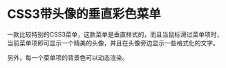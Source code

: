 # CSS3带头像的垂直彩色菜单
一款比较特别的CSS3菜单，这款菜单是垂直样式的，而且当鼠标滑过菜单项时，当前菜单项即可显示一个精美的头像，并且在头像旁边显示一些格式化的文字。

另外，每一个菜单项的背景色可以动态渲染。
